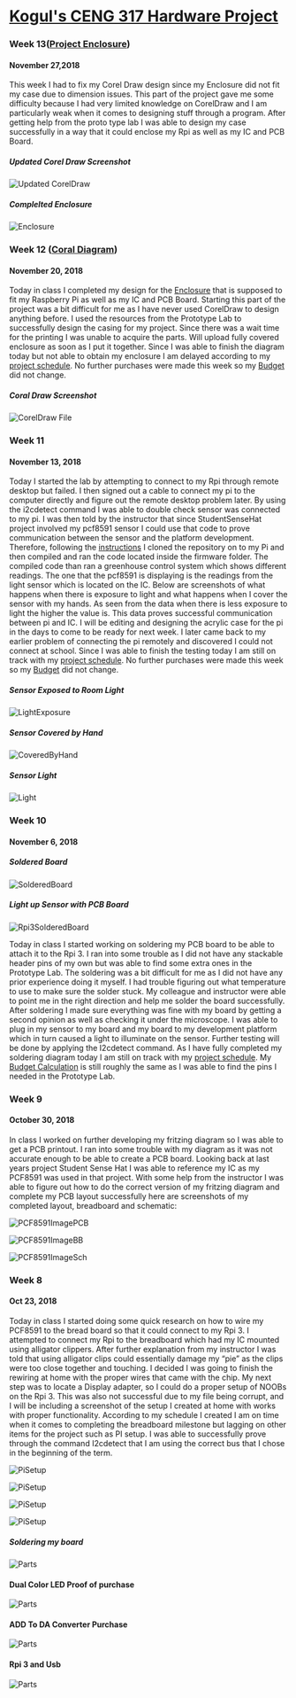 # [Kogul's CENG 317 Hardware Project](https://github.com/KogulB/KogulBCENG317Project)

### Week 13([Project Enclosure](https://github.com/KogulB/KogulBCENG317Project/blob/master/documentation/myPiCasePCFRevision8.cdr))

#### November 27,2018
 This week I had to fix my Corel Draw design since my Enclosure did not fit my case due to dimension issues. This part of the project gave me some difficulty because I had very limited knowledge on CorelDraw and I am particularly weak when it comes to designing stuff through a program. After getting help from the proto type lab I was able to design my case successfully in a way that it could enclose my Rpi as well as my IC and PCB Board.

##### Updated Corel Draw Screenshot

![Updated CorelDraw](https://raw.githubusercontent.com/KogulB/KogulBCENG317Project/master/Images/CORELDiagram.PNG)

##### Complelted Enclosure

![Enclosure](https://raw.githubusercontent.com/KogulB/KogulBCENG317Project/master/Images/PiEnclosure.jpg)

### Week 12 ([Coral Diagram](https://github.com/KogulB/KogulBCENG317Project/blob/master/documentation/myPiCasePCF.cdr))

#### November 20, 2018

Today in class I completed my design for the [Enclosure](https://github.com/KogulB/KogulBCENG317Project/blob/master/documentation/myPiCasePCFRevision8.cdr) that is supposed to fit my Raspberry Pi as well as my IC and PCB Board. Starting this part of the project was a bit difficult for me as I have never used CorelDraw to design anything before. I used the resources from the Prototype Lab to successfully design the casing for my project. Since there was a wait time for the printing I was unable to acquire the parts. Will upload fully covered enclosure as soon as I put it together. Since I was able to finish the diagram today but not able to obtain my enclosure I am delayed according to my [project schedule](https://github.com/KogulB/KogulBCENG317Project/blob/master/documentation/Schedule.mpp). No further purchases were made this week so my [Budget](https://github.com/KogulB/KogulBCENG317Project/blob/master/documentation/Budget.xlsx) did not change.

##### Coral Draw Screenshot
![CorelDraw File](https://raw.githubusercontent.com/KogulB/KogulBCENG317Project/master/Images/CORELDiagram.PNG)

### Week 11

#### November 13, 2018
Today I started the lab by attempting to connect to my Rpi through remote desktop but failed. I then signed out a cable to connect my pi to the computer directly and figure out the remote desktop problem later. By using the i2cdetect command I was able to double check sensor was connected to my pi. I was then told by the instructor that since StudentSenseHat project involved my pcf8591 sensor I could use that code to prove communication between the sensor and the platform development. Therefore, following the [instructions](https://github.com/six0four/StudentSenseHat#student-raspberry-pi-image-creation-and-test-code) I cloned the repository on to my Pi and then compiled and ran the code located inside the firmware folder. The compiled code than ran a greenhouse control system which shows different readings. The one that the pcf8591 is displaying is the readings from the light sensor which is located on the IC. Below are screenshots of what happens when there is exposure to light and what happens when I cover the sensor with my hands. As seen from the data when there is less exposure to light the higher the value is. This data proves successful communication between pi and IC. I will be editing and designing the acrylic case for the pi in the days to come to be ready for next week. I later came back to my earlier problem of connecting the pi remotely and discovered I could not connect at school. Since I was able to finish the testing today I am still on track with my [project schedule](https://github.com/KogulB/KogulBCENG317Project/blob/master/documentation/Schedule.mpp). No further purchases were made this week so my [Budget](https://github.com/KogulB/KogulBCENG317Project/blob/master/documentation/Budget.xlsx) did not change. 

##### Sensor Exposed to Room Light
![LightExposure](https://raw.githubusercontent.com/KogulB/KogulBCENG317Project/master/Images/NotCovered.PNG)

##### Sensor Covered by Hand
![CoveredByHand](https://raw.githubusercontent.com/KogulB/KogulBCENG317Project/master/Images/Covered.PNG)

##### Sensor Light
![Light](https://raw.githubusercontent.com/KogulB/KogulBCENG317Project/master/Images/LightSensor.jpg)

### Week 10

#### November 6, 2018

##### Soldered Board
![SolderedBoard](https://raw.githubusercontent.com/KogulB/KogulBCENG317Project/master/PCF8591PCBLayout/PCBBoardSoldered.jpg)

##### Light up Sensor with PCB Board

![Rpi3SolderedBoard](https://raw.githubusercontent.com/KogulB/KogulBCENG317Project/master/PCF8591PCBLayout/Illumination.png)

Today in class I started working on soldering my PCB board to be able to attach it to the Rpi 3.
I ran into some trouble as I did not have any stackable header pins of my own but was able to find some extra ones in the Prototype Lab.
The soldering was a bit difficult for me as I did not have any prior experience doing it myself.
I had trouble figuring out what temperature to use to make sure the solder stuck.
My colleague and instructor were able to point me in the right direction and help me solder the board successfully.
After soldering I made sure everything was fine with my board by getting a second opinion as well as checking it under the microscope.
I was able to plug in my sensor to my board and my board to my development platform which in turn caused a light to illuminate on the sensor.
Further testing will be done by applying the I2cdetect command. As I have fully completed my soldering diagram today I am still on track with my [project schedule](https://github.com/KogulB/KogulBCENG317Project/blob/master/documentation/Schedule.mpp).
My [Budget Calculation](https://github.com/KogulB/KogulBCENG317Project/blob/master/documentation/Budget.xlsx) 
is still roughly the same as I was able to find the pins I needed in the Prototype Lab.

### Week 9

#### October 30, 2018

In class I worked on further developing my fritzing diagram so I was able to get a PCB printout.
I ran into some trouble with my diagram as it was not accurate enough to be able to create
a PCB board. Looking back at last years project Student Sense Hat I was able to reference my IC
as my PCF8591 was used in that project. With some help from the instructor I was able to figure out how to do the correct version of my fritzing diagram and complete my PCB layout successfully here are screenshots of my completed layout, breadboard and schematic:

![PCF8591ImagePCB](https://raw.githubusercontent.com/KogulB/KogulBCENG317Project/master/PCF8591PCBLayout/PCF8591PCB.PNG)

![PCF8591ImageBB](https://raw.githubusercontent.com/KogulB/KogulBCENG317Project/master/PCF8591PCBLayout/BreadBoardLayout.PNG)

![PCF8591ImageSch](https://raw.githubusercontent.com/KogulB/KogulBCENG317Project/master/PCF8591PCBLayout/PCF8591Schematic.PNG)


### Week 8
#### Oct 23, 2018

 Today in class I started doing some quick research on how to wire my PCF8591 to the 
 bread board so that it could connect to my Rpi 3. I attempted to connect my Rpi to the breadboard which had my IC mounted using alligator clippers. 
 After further explanation from my instructor I was told that using alligator clips could essentially damage my “pie” as the clips were too close together and touching. 
 I decided I was going to finish the rewiring at home with the proper wires that came with the chip. 
 My next step was to locate a Display adapter, so I could do a proper setup of NOOBs on the Rpi 3. 
 This was also not successful due to my file being corrupt, and I will be including a screenshot of the setup I created at home with works with proper functionality. 
 According to my schedule I created I am on time when it comes to completing the breadboard milestone but lagging on other items for the project such as PI setup. 
 I was able to successfully prove through the command I2cdetect that I am using the correct bus that I chose in the beginning of the term.


![PiSetup](https://raw.githubusercontent.com/KogulB/KogulBCENG317Project/master/Images/piSetupjpeg.jpeg)

![PiSetup](https://raw.githubusercontent.com/KogulB/KogulBCENG317Project/master/Images/PCF8591.png)

![PiSetup](https://raw.githubusercontent.com/KogulB/KogulBCENG317Project/master/Images/PiScreen.jpeg)


![PiSetup](https://raw.githubusercontent.com/KogulB/KogulBCENG317Project/master/Images/Assigned.PNG)

##### Soldering my board
![Parts](https://raw.githubusercontent.com/KogulB/KogulBCENG317Project/master/CroppedSoldering.jpg)

#### Dual Color LED Proof of purchase

![Parts](https://raw.githubusercontent.com/KogulB/KogulBCENG317Project/master/documentation/Dual%20Color%20Led.jpg)
	
	
#### ADD To DA Converter Purchase  

![Parts](https://raw.githubusercontent.com/KogulB/KogulBCENG317Project/master/documentation/SunfounderADDApcf8591.PNG)

#### Rpi 3 and Usb 

![Parts](https://raw.githubusercontent.com/KogulB/KogulBCENG317Project/master/documentation/UsbandRpi3.PNG)

